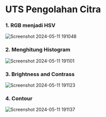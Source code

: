 # UTS Pengolahan Citra

### 1. RGB menjadi HSV
![Screenshot 2024-05-11 191048](https://github.com/Mushi1221/utspengolahancitra/assets/115475520/50664847-e1b0-4f52-ac07-2c524a51b097)

### 2. Menghitung Histogram
![Screenshot 2024-05-11 191101](https://github.com/Mushi1221/utspengolahancitra/assets/115475520/97f69523-791d-4a07-a022-0e193b95068a)

### 3. Brightness and Contrass
![Screenshot 2024-05-11 191123](https://github.com/Mushi1221/utspengolahancitra/assets/115475520/77bf3df3-e2f0-4971-bc8d-de1eda357364)

### 4. Contour
![Screenshot 2024-05-11 191137](https://github.com/Mushi1221/utspengolahancitra/assets/115475520/be724dc4-50ed-4384-a23a-12c9bc5a020e)
